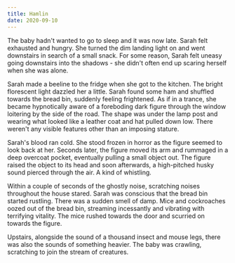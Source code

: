 ```yaml
---
title: Hamlin
date: 2020-09-10
---
```


The baby hadn't wanted to go to sleep and it was now late. Sarah felt exhausted and hungry. She turned the dim landing light on and went downstairs in search of a small snack. For some reason, Sarah felt uneasy going downstairs into the shadows - she didn't often end up scaring herself when she was alone.

Sarah made a beeline to the fridge when she got to the kitchen. The bright florescent light dazzled her a little. Sarah found some ham and shuffled towards the bread bin, suddenly feeling frightened. As if in a trance, she became hypnotically aware of a foreboding dark figure through the window loitering by the side of the road. The shape was under the lamp post and wearing what looked like a leather coat and hat pulled down low. There weren't any visible features other than an imposing stature.

Sarah's blood ran cold. She stood frozen in horror as the figure seemed to look back at her. Seconds later, the figure moved its arm and rummaged in a deep overcoat pocket, eventually pulling a small object out. The figure raised the object to its head and soon afterwards, a high-pitched husky sound pierced through the air. A kind of whistling.

Within a couple of seconds of the ghostly noise, scratching noises throughout the house stared. Sarah was conscious that the bread bin started rustling. There was a sudden smell of damp. Mice and cockroaches oozed out of the bread bin, streaming incessantly and vibrating with terrifying vitality. The mice rushed towards the door and scurried on towards the figure.

Upstairs, alongside the sound of a thousand insect and mouse legs, there was also the sounds of something heavier. The baby was crawling, scratching to join the stream of creatures.
